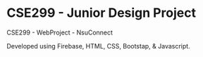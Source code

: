 # CSE299 - Junior Design Project
CSE299 - WebProject - NsuConnect

Developed using Firebase, HTML, CSS, Bootstap, & Javascript.





